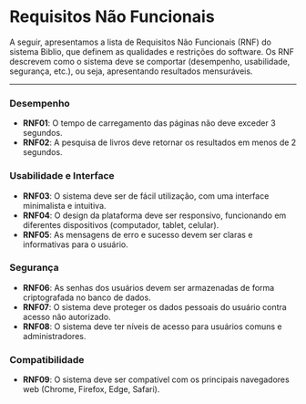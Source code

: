 # Requisitos Não Funcionais

A seguir, apresentamos a lista de Requisitos Não Funcionais (RNF) do sistema Biblio, que definem as qualidades e restrições do software.
Os RNF descrevem como o sistema deve se comportar (desempenho, usabilidade, segurança, etc.), ou seja, apresentando resultados mensuráveis.

---

### Desempenho

<a name="RNF01"></a>
* **RNF01**: O tempo de carregamento das páginas não deve exceder 3 segundos.
<a name="RNF02"></a>
* **RNF02**: A pesquisa de livros deve retornar os resultados em menos de 2 segundos.

### Usabilidade e Interface

<a name="RNF03"></a>
* **RNF03**: O sistema deve ser de fácil utilização, com uma interface minimalista e intuitiva.
<a name="RNF04"></a>
* **RNF04**: O design da plataforma deve ser responsivo, funcionando em diferentes dispositivos (computador, tablet, celular).
<a name="RNF05"></a>
* **RNF05**: As mensagens de erro e sucesso devem ser claras e informativas para o usuário.

### Segurança

<a name="RNF06"></a>
* **RNF06**: As senhas dos usuários devem ser armazenadas de forma criptografada no banco de dados.
<a name="RNF07"></a>
* **RNF07**: O sistema deve proteger os dados pessoais do usuário contra acesso não autorizado.
<a name="RNF08"></a>
* **RNF08**: O sistema deve ter níveis de acesso para usuários comuns e administradores.

### Compatibilidade

<a name="RNF09"></a>
* **RNF09**: O sistema deve ser compatível com os principais navegadores web (Chrome, Firefox, Edge, Safari).

